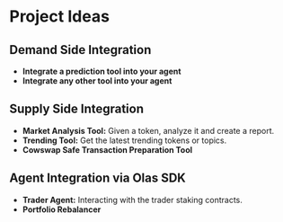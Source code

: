 # Project Ideas

## Demand Side Integration
- **Integrate a prediction tool into your agent**
- **Integrate any other tool into your agent**

## Supply Side Integration
- **Market Analysis Tool:** Given a token, analyze it and create a report.
- **Trending Tool:** Get the latest trending tokens or topics.
- **Cowswap Safe Transaction Preparation Tool**

## Agent Integration via Olas SDK
- **Trader Agent:** Interacting with the trader staking contracts.
- **Portfolio Rebalancer**
